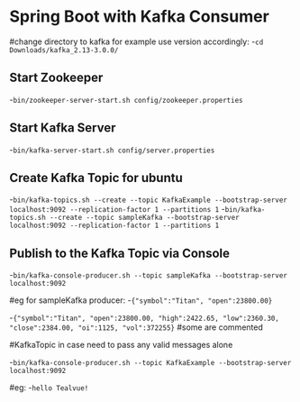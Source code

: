# Spring Boot with Kafka Consumer
#change directory to kafka for example use version accordingly:
-`cd Downloads/kafka_2.13-3.0.0/`


## Start Zookeeper
-`bin/zookeeper-server-start.sh config/zookeeper.properties`


## Start Kafka Server
-`bin/kafka-server-start.sh config/server.properties`


## Create Kafka Topic for ubuntu
-`bin/kafka-topics.sh --create --topic KafkaExample --bootstrap-server localhost:9092 --replication-factor 1 --partitions 1`
-`bin/kafka-topics.sh --create --topic sampleKafka --bootstrap-server localhost:9092 --replication-factor 1 --partitions 1`



## Publish to the Kafka Topic via Console
-`bin/kafka-console-producer.sh --topic sampleKafka --bootstrap-server localhost:9092`

#eg for sampleKafka producer:
-`{"symbol":"Titan", "open":23800.00}`

-`{"symbol":"Titan", "open":23800.00, "high":2422.65, "low":2360.30, "close":2384.00, "oi":1125, "vol":372255}` #some are commented



#KafkaTopic in case need to pass any valid messages alone

-`bin/kafka-console-producer.sh --topic KafkaExample --bootstrap-server localhost:9092`

#eg:
-`hello Tealvue!`






